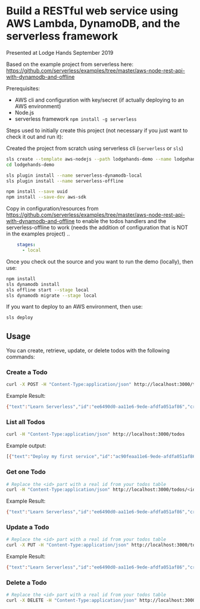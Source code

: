 # Build a RESTful web service using AWS Lambda, DynamoDB, and the serverless framework

Presented at Lodge Hands September 2019

Based on the example project from serverless here:
https://github.com/serverless/examples/tree/master/aws-node-rest-api-with-dynamodb-and-offline

Prerequisites:
* AWS cli and configuration with key/secret (if actually deploying to an AWS environment)
* Node.js
* serverless framework `npm install -g serverless`

Steps used to initially create this project (not necessary if you just want to check it out and run it):

Created the project from scratch using serverless cli (`serverless` or `sls`)

```bash
sls create --template aws-nodejs --path lodgehands-demo --name lodgehands-demo
cd lodgehands-demo

sls plugin install --name serverless-dynamodb-local
sls plugin install --name serverless-offline

npm install --save uuid
npm install --save-dev aws-sdk
```

Copy in configuration/resources from https://github.com/serverless/examples/tree/master/aws-node-rest-api-with-dynamodb-and-offline to enable the todos handlers and the serverless-offline to work (needs the addition of configuration that is NOT in the examples project) ..

```yaml
    stages:
      - local
```

Once you check out the source and you want to run the demo (locally), then use:

```bash
npm install
sls dynamodb install
sls offline start --stage local
sls dynamodb migrate --stage local
```

If you want to deploy to an AWS environment, then use:

```bash
sls deploy
```

## Usage

You can create, retrieve, update, or delete todos with the following commands:

### Create a Todo

```bash
curl -X POST -H "Content-Type:application/json" http://localhost:3000/todos --data '{ "text": "Learn Serverless" }'
```

Example Result:
```bash
{"text":"Learn Serverless","id":"ee6490d0-aa11e6-9ede-afdfa051af86","createdAt":1479138570824,"checked":false,"updatedAt":1479138570824}%
```

### List all Todos

```bash
curl -H "Content-Type:application/json" http://localhost:3000/todos
```

Example output:
```bash
[{"text":"Deploy my first service","id":"ac90feaa11e6-9ede-afdfa051af86","checked":true,"updatedAt":1479139961304},{"text":"Learn Serverless","id":"206793aa11e6-9ede-afdfa051af86","createdAt":1479139943241,"checked":false,"updatedAt":1479139943241}]%
```

### Get one Todo

```bash
# Replace the <id> part with a real id from your todos table
curl -H "Content-Type:application/json" http://localhost:3000/todos/<id>
```

Example Result:
```bash
{"text":"Learn Serverless","id":"ee6490d0-aa11e6-9ede-afdfa051af86","createdAt":1479138570824,"checked":false,"updatedAt":1479138570824}%
```

### Update a Todo

```bash
# Replace the <id> part with a real id from your todos table
curl -X PUT -H "Content-Type:application/json" http://localhost:3000/todos/<id> --data '{ "text": "Learn Serverless", "checked": true }'
```

Example Result:
```bash
{"text":"Learn Serverless","id":"ee6490d0-aa11e6-9ede-afdfa051af86","createdAt":1479138570824,"checked":true,"updatedAt":1479138570824}%
```

### Delete a Todo

```bash
# Replace the <id> part with a real id from your todos table
curl -X DELETE -H "Content-Type:application/json" http://localhost:3000/todos/<id>
```
